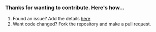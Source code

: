 ### Thanks for wanting to contribute.  Here's how...
1. Found an issue?  Add the details [here](https://github.com/Notronix/JEtsy/issues)
2. Want code changed? Fork the repository and make a pull request.
